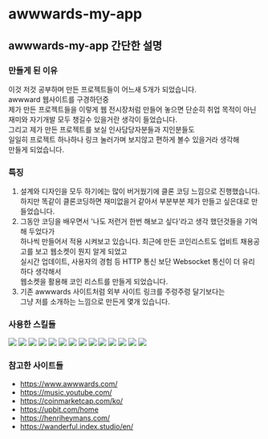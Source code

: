 

# awwwards-my-app

## awwwards-my-app 간단한 설명

### 만들게 된 이유
이것 저것 공부하며 만든 프로젝트들이 어느새 5개가 되었습니다.<br/>
awwward 웹사이트를 구경하던중 <br/>
제가 만든 프로젝트들을 이렇게 웹 전시장처럼 만들어 놓으면 단순히 취업 목적이 아닌 <br/>
재미와 자기개발 모두 챙길수 있을거란 생각이 들었습니다.<br/>
그리고 제가 만든 프로젝트를 보실 인사담당자분들과 지인분들도 <br/>
일일히 프로젝트 하나하나 링크 눌러가며 보지않고 편하게 볼수 있을거라 생각해<br/>
만들게 되었습니다. <br/>

### 특징
1. 설계와 디자인을 모두 하기에는 많이 버거웠기에 클론 코딩 느낌으로 진행했습니다.<br/>
   하지만 똑같이 클론코딩하면 재미없을거 같아서 부분부분 제가 만들고 싶은대로 만들었습니다.<br/>
2. 그동안 코딩을 배우면서 '나도 저런거 한번 해보고 싶다'라고 생각 했던것들을 기억해 두었다가<br/>
   하나씩 만들어서 적용 시켜보고 있습니다. 최근에 만든 코인리스트도 업비트 채용공고를 보고 웹소켓이 뭔지 알게 되었고<br/>
   실시간 업데이트, 사용자의 경험 등 HTTP 통신 보단 Websocket 통신이 더 유리하다 생각해서 <br/>
   웹소켓을 활용해 코인 리스트를 만들게 되었습니다.<br/> 
3. 기존 awwwards 사이트처럼 외부 사이트 링크를 주렁주렁 달기보다는<br/>
   그냥 저를 소개하는 느낌으로 만든게 몇개 있습니다.<br/>

### 사용한 스킬들
<span><img src="https://img.shields.io/badge/html5-E34F26?style=flat-square&logo=html5&logoColor=white"/></span>
<span><img src="https://img.shields.io/badge/css3-1572B6?style=flat-square&logo=css3&logoColor=white"/></span>
<span><img src="https://img.shields.io/badge/styledcomponents-DB7093?style=flat-square&logo=styledcomponents&logoColor=white"/></span>
<span><img src="https://img.shields.io/badge/javascript-F7DF1E?style=flat-square&logo=javascript&logoColor=white"/></span>
<span><img src="https://img.shields.io/badge/typescript-3178C6?style=flat-square&logo=typescript&logoColor=white"/></span>
<span><img src="https://img.shields.io/badge/react-61DAFB?style=flat-square&logo=react&logoColor=white"/></span>
<span><img src="https://img.shields.io/badge/reactquery-FF4154?style=flat-square&logo=reactquery&logoColor=white"/></span>
<span><img src="https://img.shields.io/badge/git-F05032?style=flat-square&logo=git&logoColor=white"/></span>
<span><img src="https://img.shields.io/badge/github-181717?style=flat-square&logo=github&logoColor=white"/></span>
<span><img src="https://img.shields.io/badge/visualstudiocode-007ACC?style=flat-square&logo=visualstudiocode&logoColor=white"/></span>
<span><img src="https://img.shields.io/badge/figma-F24E1E?style=flat-square&logo=figma&logoColor=white"/></span>
<span><img src="https://img.shields.io/badge/windows-0078D6?style=flat-square&logo=windows&logoColor=white"/></span>
<span><img src="https://img.shields.io/badge/nodejs-339933?style=flat-square&logo=nodedotjs&logoColor=white"/></span>
<span><img src="https://img.shields.io/badge/mysql-4479A1?style=flat-square&logo=mysql&logoColor=white"/></span>


### 참고한 사이트들
- https://www.awwwards.com/
- https://music.youtube.com/
- https://coinmarketcap.com/ko/
- https://upbit.com/home
- https://henriheymans.com/
- https://wanderful.index.studio/en/
